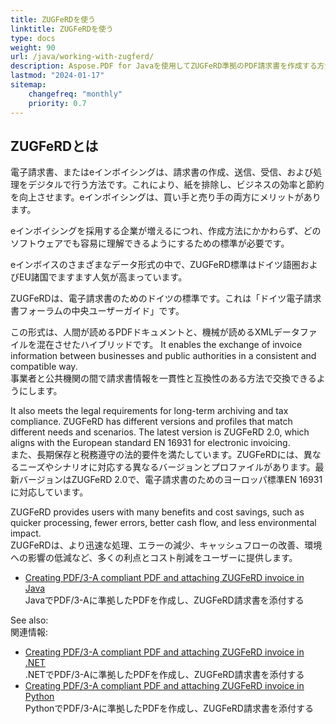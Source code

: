 ```yaml
---
title: ZUGFeRDを使う
linktitle: ZUGFeRDを使う
type: docs
weight: 90
url: /java/working-with-zugferd/
description: Aspose.PDF for Javaを使用してZUGFeRD準拠のPDF請求書を作成する方法を学ぶ
lastmod: "2024-01-17"
sitemap:
    changefreq: "monthly"
    priority: 0.7
---
```


## ZUGFeRDとは

電子請求書、またはeインボイシングは、請求書の作成、送信、受信、および処理をデジタルで行う方法です。これにより、紙を排除し、ビジネスの効率と節約を向上させます。eインボイシングは、買い手と売り手の両方にメリットがあります。

eインボイシングを採用する企業が増えるにつれ、作成方法にかかわらず、どのソフトウェアでも容易に理解できるようにするための標準が必要です。

eインボイスのさまざまなデータ形式の中で、ZUGFeRD標準はドイツ語圏およびEU諸国でますます人気が高まっています。

ZUGFeRDは、電子請求書のためのドイツの標準です。これは「ドイツ電子請求書フォーラムの中央ユーザーガイド」です。

この形式は、人間が読めるPDFドキュメントと、機械が読めるXMLデータファイルを混在させたハイブリッドです。
 It enables the exchange of invoice information between businesses and public authorities in a consistent and compatible way.  
事業者と公共機関の間で請求書情報を一貫性と互換性のある方法で交換できるようにします。

It also meets the legal requirements for long-term archiving and tax compliance. ZUGFeRD has different versions and profiles that match different needs and scenarios. The latest version is ZUGFeRD 2.0, which aligns with the European standard EN 16931 for electronic invoicing.  
また、長期保存と税務遵守の法的要件を満たしています。ZUGFeRDには、異なるニーズやシナリオに対応する異なるバージョンとプロファイルがあります。最新バージョンはZUGFeRD 2.0で、電子請求書のためのヨーロッパ標準EN 16931に対応しています。

ZUGFeRD provides users with many benefits and cost savings, such as quicker processing, fewer errors, better cash flow, and less environmental impact.  
ZUGFeRDは、より迅速な処理、エラーの減少、キャッシュフローの改善、環境への影響の低減など、多くの利点とコスト削減をユーザーに提供します。

* [Creating PDF/3-A compliant PDF and attaching ZUGFeRD invoice in Java](/pdf/java/attach-zugferd/)  
  JavaでPDF/3-Aに準拠したPDFを作成し、ZUGFeRD請求書を添付する

See also:  
関連情報:

* [Creating PDF/3-A compliant PDF and attaching ZUGFeRD invoice in .NET](/pdf/net/attach-zugferd/)  
  .NETでPDF/3-Aに準拠したPDFを作成し、ZUGFeRD請求書を添付する
* [Creating PDF/3-A compliant PDF and attaching ZUGFeRD invoice in Python](/pdf/python-net/attach-zugferd/)  
  PythonでPDF/3-Aに準拠したPDFを作成し、ZUGFeRD請求書を添付する